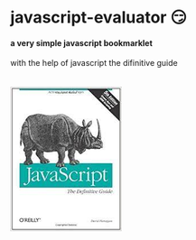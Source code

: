 # javascript-evaluator 😏      
#### a very simple javascript bookmarklet

with the help of javascript the difinitive guide<br/><br/><br/>
![difinitive guide](download.jpg)
